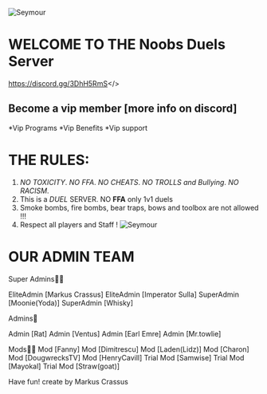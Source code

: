 ![Seymour](https://i.postimg.cc/VL1ZBVb1/mordhau-knight-halberd-banner.jpg)
# WELCOME TO THE **Noobs Duels Server**
<a id="NOOBS DUELS DISCORD">https://discord.gg/3DhH5RmS</>
## Become a vip member [more info on discord]
   *Vip Programs
   *Vip Benefits
   *Vip support
# **THE RULES:**
1. *NO TOXICITY*.
   *NO FFA*.
   *NO CHEATS*.
   *NO TROLLS and Bullying*.
   *NO RACISM*.
2. This is a *DUEL* SERVER. NO **FFA** only 1v1 duels
3. Smoke bombs, fire bombs, bear traps, bows and toolbox are not allowed !!!
4. Respect all players and Staff !
![Seymour](https://i.postimg.cc/2SWKX5qg/bvs.jpg)
# OUR ADMIN TEAM
Super Admins👨‍⚖️ 

EliteAdmin [Markus Crassus]
EliteAdmin [Imperator Sulla]
SuperAdmin [Moonie(Yoda)]
SuperAdmin [Whisky]

Admins👮 

Admin [Rat]
Admin [Ventus]
Admin [Earl Emre]
Admin [Mr.towlie]

Mods👨‍🔧 
Mod [Fanny]
Mod [Dimitrescu]
Mod [Laden(Lidz)]
Mod [Charon]
Mod [DougwrecksTV]
Mod [HenryCavill]
Trial Mod [Samwise]
Trial Mod [Mayokal]
Trial Mod [Straw(goat)]

Have fun!
create by Markus Crassus
